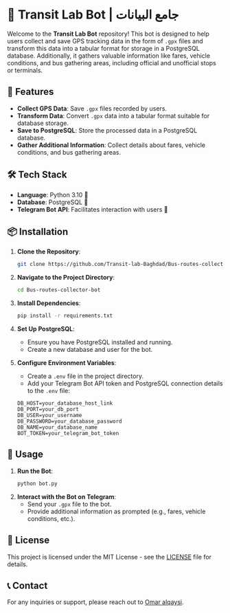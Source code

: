 # 📡 Transit Lab Bot | جامع البيانات

Welcome to the **Transit Lab Bot** repository! This bot is designed to help users collect and save GPS tracking data in the form of `.gpx` files and transform this data into a tabular format for storage in a PostgreSQL database. Additionally, it gathers valuable information like fares, vehicle conditions, and bus gathering areas, including official and unofficial stops or terminals.

## 🚀 Features

- **Collect GPS Data**: Save `.gpx` files recorded by users.
- **Transform Data**: Convert `.gpx` data into a tabular format suitable for database storage.
- **Save to PostgreSQL**: Store the processed data in a PostgreSQL database.
- **Gather Additional Information**: Collect details about fares, vehicle conditions, and bus gathering areas.

## 🛠️ Tech Stack

- **Language**: Python 3.10 🐍
- **Database**: PostgreSQL 🐘
- **Telegram Bot API**: Facilitates interaction with users 📲

## 📦 Installation

1. **Clone the Repository**:
    ```bash
    git clone https://github.com/Transit-lab-Baghdad/Bus-routes-collector-bot.git
    ```
2. **Navigate to the Project Directory**:
    ```bash
    cd Bus-routes-collector-bot
    ```
3. **Install Dependencies**:
    ```bash
    pip install -r requirements.txt
    ```
4. **Set Up PostgreSQL**:
    - Ensure you have PostgreSQL installed and running.
    - Create a new database and user for the bot.

5. **Configure Environment Variables**:
    - Create a `.env` file in the project directory.
    - Add your Telegram Bot API token and PostgreSQL connection details to the `.env` file:
    ```
    DB_HOST=your_database_host_link
    DB_PORT=your_db_port
    DB_USER=your_username
    DB_PASSWORD=your_database_password
    DB_NAME=your_database_name
    BOT_TOKEN=your_telegram_bot_token
    ```

## 🚀 Usage

1. **Run the Bot**:
    ```bash
    python bot.py
    ```
2. **Interact with the Bot on Telegram**:
    - Send your `.gpx` file to the bot.
    - Provide additional information as prompted (e.g., fares, vehicle conditions, etc.).


## 📄 License

This project is licensed under the MIT License - see the [LICENSE](LICENSE) file for details.

## 📞 Contact

For any inquiries or support, please reach out to [Omar alqaysi](mailto:omar@transit-labb.com).

